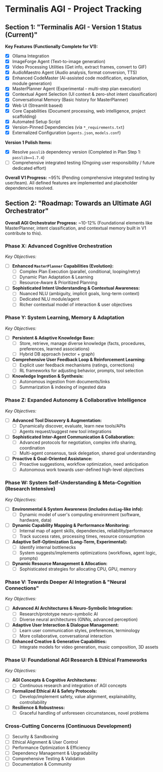 # Terminalis AGI - Project Tracking

## Section 1: "Terminalis AGI - Version 1 Status (Current)"

**Key Features (Functionally Complete for V1):**
*   [X] Ollama Integration
*   [X] ImageForge Agent (Text-to-image generation)
*   [X] Video Processing Utilities (Get info, extract frames, convert to GIF)
*   [X] AudioMaestro Agent (Audio analysis, format conversion, TTS)
*   [X] Enhanced CodeMaster (AI-assisted code modification, explanation, module generation)
*   [X] MasterPlanner Agent (Experimental - multi-step plan execution)
*   [X] Contextual Agent Selection (UI context & zero-shot intent classification)
*   [X] Conversational Memory (Basic history for MasterPlanner)
*   [X] Web UI (Streamlit based)
*   [X] Core Capabilities (Document processing, web intelligence, project scaffolding)
*   [X] Automated Setup Script
*   [X] Version-Pinned Dependencies (via `*_requirements.txt`)
*   [X] Externalized Configuration (`agents.json`, `models.conf`)

**Version 1 Polish Items:**
*   [X] Resolve `passlib` dependency version (Completed in Plan Step 1: `passlib==1.7.4`)
*   [ ] Comprehensive integrated testing (Ongoing user responsibility / future dedicated effort)

**Overall V1 Progress:** ~95% (Pending comprehensive integrated testing by user/team). All defined features are implemented and placeholder dependencies resolved.

## Section 2: "Roadmap: Towards an Ultimate AGI Orchestrator"

**Overall AGI Orchestrator Progress:** ~10-12% (Foundational elements like MasterPlanner, intent classification, and contextual memory built in V1 contribute to this).

### Phase X: Advanced Cognitive Orchestration
*Key Objectives:*
*   [ ] **Enhanced `MasterPlanner` Capabilities (Evolution):**
    *   [ ] Complex Plan Execution (parallel, conditional, looping/retry)
    *   [ ] Dynamic Plan Adaptation & Learning
    *   [ ] Resource-Aware & Prioritized Planning
*   [ ] **Sophisticated Intent Understanding & Contextual Awareness:**
    *   [ ] Nuanced NLU (ambiguity, implicit goals, long-term context)
    *   [ ] Dedicated NLU module/agent
    *   [ ] Richer contextual model of interaction & user objectives

### Phase Y: System Learning, Memory & Adaptation
*Key Objectives:*
*   [ ] **Persistent & Adaptive Knowledge Base:**
    *   [ ] Store, retrieve, manage diverse knowledge (facts, procedures, preferences, learned associations)
    *   [ ] Hybrid DB approach (vector + graph)
*   [ ] **Comprehensive User Feedback Loop & Reinforcement Learning:**
    *   [ ] Explicit user feedback mechanisms (ratings, corrections)
    *   [ ] RL frameworks for adjusting behavior, prompts, tool selection
*   [ ] **Knowledge Ingestion & Synthesis:**
    *   [ ] Autonomous ingestion from documents/links
    *   [ ] Summarization & indexing of ingested data

### Phase Z: Expanded Autonomy & Collaborative Intelligence
*Key Objectives:*
*   [ ] **Advanced Tool Discovery & Augmentation:**
    *   [ ] Dynamically discover, evaluate, learn new tools/APIs
    *   [ ] Agents request/suggest new tool integrations
*   [ ] **Sophisticated Inter-Agent Communication & Collaboration:**
    *   [ ] Advanced protocols for negotiation, complex info sharing, coordination
    *   [ ] Multi-agent consensus, task delegation, shared goal understanding
*   [ ] **Proactive & Goal-Oriented Assistance:**
    *   [ ] Proactive suggestions, workflow optimization, need anticipation
    *   [ ] Autonomous work towards user-defined high-level objectives

### Phase W: System Self-Understanding & Meta-Cognition (Research Intensive)
*Key Objectives:*
*   [ ] **Environmental & System Awareness (includes `dxdiag`-like info):**
    *   [ ] Dynamic model of user's computing environment (software, hardware, data)
*   [ ] **Dynamic Capability Mapping & Performance Monitoring:**
    *   [ ] Internal map of agent skills, dependencies, reliability/performance
    *   [ ] Track success rates, processing times, resource consumption
*   [ ] **Adaptive Self-Optimization (Long-Term, Experimental):**
    *   [ ] Identify internal bottlenecks
    *   [ ] System suggests/implements optimizations (workflows, agent logic, prompts)
*   [ ] **Dynamic Resource Management & Allocation:**
    *   [ ] Sophisticated strategies for allocating CPU, GPU, memory

### Phase V: Towards Deeper AI Integration & "Neural Connections"
*Key Objectives:*
*   [ ] **Advanced AI Architectures & Neuro-Symbolic Integration:**
    *   [ ] Research/prototype neuro-symbolic AI
    *   [ ] Diverse neural architectures (GNNs, advanced perception)
*   [ ] **Adaptive User Interaction & Dialogue Management:**
    *   [ ] Learn user communication styles, preferences, terminology
    *   [ ] More collaborative, conversational interaction
*   [ ] **Enhanced Creative & Generative Capabilities:**
    *   [ ] Integrate models for video generation, music composition, 3D assets

### Phase U: Foundational AGI Research & Ethical Frameworks
*Key Objectives:*
*   [ ] **AGI Concepts & Cognitive Architectures:**
    *   [ ] Continuous research and integration of AGI concepts
*   [ ] **Formalized Ethical AI & Safety Protocols:**
    *   [ ] Develop/implement safety, value alignment, explainability, controllability
*   [ ] **Resilience & Robustness:**
    *   [ ] Graceful handling of unforeseen circumstances, novel problems

### Cross-Cutting Concerns (Continuous Development)
*   [ ] Security & Sandboxing
*   [ ] Ethical Alignment & User Control
*   [ ] Performance Optimization & Efficiency
*   [ ] Dependency Management & Upgradability
*   [ ] Comprehensive Testing & Validation
*   [ ] Documentation & Community
